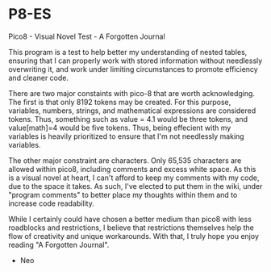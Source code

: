 # P8-ES
Pico8 - Visual Novel Test - A Forgotten Journal

This program is a test to help better my understanding of nested tables, ensuring that I can properly work with stored information without needlessly overwriting it, and work under limiting circumstances to promote efficiency and cleaner code.

There are two major constaints with pico-8 that are worth acknowledging. The first is that only 8192 tokens may be created. For this purpose, variables, numbers, strings, and mathematical expressions are considered tokens. Thus, something such as value = 4.1 would be three tokens, and value[math]=4 would be five tokens. Thus, being effecient with my variables is heavily prioritized to ensure that I'm not needlessly making variables.

The other major constraint are characters. Only 65,535 characters are allowed within pico8, including comments and excess white space. As this is a visual novel at heart, I can't afford to keep my comments with my code, due to the space it takes. As such, I've elected to put them in the wiki, under "program comments" to better place my thoughts within them and to increase code readability.

While I certainly could have chosen a better medium than pico8 with less roadblocks and restrictions, I believe that restrictions themselves help the flow of creativity and unique workarounds. With that, I truly hope you enjoy reading "A Forgotten Journal".

- Neo
